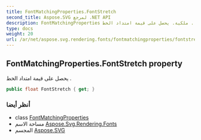 ```yaml
---
title: FontMatchingProperties.FontStretch
second_title: Aspose.SVG لمرجع .NET API
description: FontMatchingProperties ملكية. يحصل على قيمة امتداد الخط .
type: docs
weight: 20
url: /ar/net/aspose.svg.rendering.fonts/fontmatchingproperties/fontstretch/
---
```

## FontMatchingProperties.FontStretch property

يحصل على قيمة امتداد الخط .

```csharp
public float FontStretch { get; }
```

### أنظر أيضا

* class [FontMatchingProperties](../)
* مساحة الاسم [Aspose.Svg.Rendering.Fonts](../../fontmatchingproperties/)
* المجسم [Aspose.SVG](../../../)


